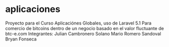 # aplicaciones
Proyecto para el Curso Aplicaciónes Globales, uso de Laravel 5.1 
Para comercio de bitcoins dentro de un negocio basado en el valor
fluctuante de btc-e.com
Integrantes:
Julian Cambronero Solano
Mario Romero Sandoval
Bryan Fonseca
